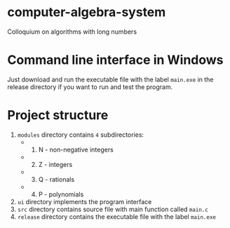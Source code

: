 # computer-algebra-system
Colloquium on algorithms with long numbers

# Command line interface in Windows
Just download and run the executable file with the label `main.exe` in the release directory if you want to run and test the program.

# Project structure
1. `modules` directory contains `4` subdirectories:
   - 1. N - non-negative integers
   - 2. Z - integers
   - 3. Q - rationals
   - 4. P - polynomials
2. `ui` directory implements the program interface
3. `src` directory contains source file with main function called `main.c`
4. `release` directory contains the executable file with the label `main.exe`